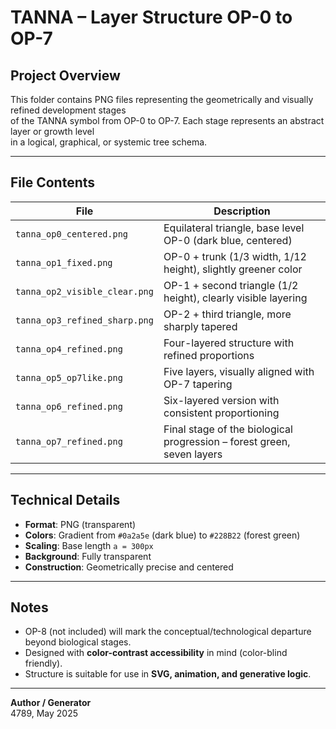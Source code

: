 # TANNA – Layer Structure OP-0 to OP-7

## Project Overview

This folder contains PNG files representing the geometrically and visually refined development stages  
of the TANNA symbol from OP-0 to OP-7. Each stage represents an abstract layer or growth level  
in a logical, graphical, or systemic tree schema.

---

## File Contents

| File                        | Description                                                        |
|----------------------------|--------------------------------------------------------------------|
| `tanna_op0_centered.png`   | Equilateral triangle, base level OP-0 (dark blue, centered)        |
| `tanna_op1_fixed.png`      | OP-0 + trunk (1/3 width, 1/12 height), slightly greener color      |
| `tanna_op2_visible_clear.png` | OP-1 + second triangle (1/2 height), clearly visible layering     |
| `tanna_op3_refined_sharp.png` | OP-2 + third triangle, more sharply tapered                      |
| `tanna_op4_refined.png`    | Four-layered structure with refined proportions                    |
| `tanna_op5_op7like.png`    | Five layers, visually aligned with OP-7 tapering                   |
| `tanna_op6_refined.png`    | Six-layered version with consistent proportioning                  |
| `tanna_op7_refined.png`    | Final stage of the biological progression – forest green, seven layers |

---

## Technical Details

- **Format**: PNG (transparent)
- **Colors**: Gradient from `#0a2a5e` (dark blue) to `#228B22` (forest green)
- **Scaling**: Base length `a = 300px`
- **Background**: Fully transparent
- **Construction**: Geometrically precise and centered

---

## Notes

- OP-8 (not included) will mark the conceptual/technological departure beyond biological stages.
- Designed with **color-contrast accessibility** in mind (color-blind friendly).
- Structure is suitable for use in **SVG, animation, and generative logic**.

---

**Author / Generator**  
4789, May 2025
